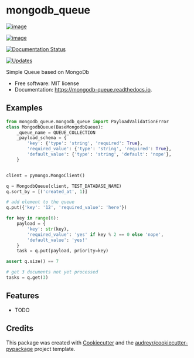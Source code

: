 # mongodb\_queue

[![image](https://img.shields.io/pypi/v/mongodb_queue.svg)](https://pypi.python.org/pypi/mongodb_queue)

[![image](https://img.shields.io/travis/istinspring/mongodb_queue.svg)](https://travis-ci.org/istinspring/mongodb_queue)

[![Documentation
Status](https://readthedocs.org/projects/mongodb-queue/badge/?version=latest)](https://mongodb-queue.readthedocs.io/en/latest/?badge=latest)

[![Updates](https://pyup.io/repos/github/istinspring/mongodb_queue/shield.svg)](https://pyup.io/repos/github/istinspring/mongodb_queue/)

Simple Queue based on MongoDb

  - Free software: MIT license
  - Documentation: <https://mongodb-queue.readthedocs.io>.

## Examples

```python
from mongodb_queue.mongodb_queue import PayloadValidationError
class MongodbQueue(BaseMongodbQueue):
    _queue_name = QUEUE_COLLECTION
    _payload_schema = {
        'key': {'type': 'string', 'required': True},
        'required_value': {'type': 'string', 'required': True},
        'default_value': {'type': 'string', 'default': 'nope'},
    }


client = pymongo.MongoClient()

q = MongodbQueue(client, TEST_DATABASE_NAME)
q.sort_by = [('created_at', 1)]

# add element to the queue
q.put({'key': '12', 'required_value': 'here'})

for key in range(6):
    payload = {
        'key': str(key),
        'required_value': 'yes' if key % 2 == 0 else 'nope',
        'default_value': 'yes!'
    }
    task = q.put(payload, priority=key)

assert q.size() == 7

# get 3 documents not yet processed
tasks = q.get(3)
```

## Features

  - TODO

## Credits

This package was created with
[Cookiecutter](https://github.com/audreyr/cookiecutter) and the
[audreyr/cookiecutter-pypackage](https://github.com/audreyr/cookiecutter-pypackage)
project template.
